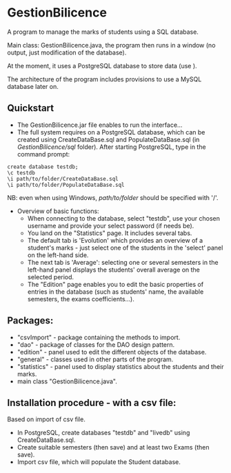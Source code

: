 # GestionBilicence
A program to manage the marks of students using a SQL database.

Main class: GestionBilicence.java, the program then runs in a window (no output, just modification of the database).

At the moment, it uses a PostgreSQL database to store data (use ).

The architecture of the program includes provisions to use a MySQL database later on.

## Quickstart

* The GestionBilicence.jar file enables to run the interface...
* The full system requires on a PostgreSQL database, which can be created using CreateDataBase.sql and PopulateDataBase.sql (in *GestionBilicence/sql* folder). After starting PostgreSQL, type in the command prompt:
```
create database testdb;
\c testdb
\i path/to/folder/CreateDataBase.sql
\i path/to/folder/PopulateDataBase.sql
```
NB: even when using Windows, *path/to/folder* should be specified with '/'.

* Overview of basic functions:
    * When connecting to the database, select "testdb", use your chosen username and provide your select password (if needs be).
    * You land on the "Statistics" page. It includes several tabs.
    * The default tab is 'Evolution' which provides an overview of a student's marks - just select one of the students in the 'select' panel on the left-hand side.
    * The next tab is 'Average': selecting one or several semesters in the left-hand panel displays the students' overall average on the selected period.
     * The "Edition" page enables you to edit the basic properties of entries in the database (such as students' name, the available semesters, the exams coefficients...).

## Packages:

- "csvImport" - package containing the methods to import.
- "dao" - package of classes for the DAO design pattern.
- "edition" - panel used to edit the different objects of the database.
- "general" - classes used in other parts of the program.
- "statistics" - panel used to display statistics about the students and their marks.
- main class "GestionBilicence.java".

## Installation procedure - with a csv file:

Based on import of csv file.
* In PostgreSQL, create databases "testdb" and "livedb" using CreateDataBase.sql.
* Create suitable semesters (then save) and at least two Exams (then save).
* Import csv file, which will populate the Student database.
